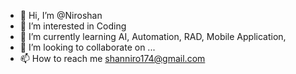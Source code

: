- 👋 Hi, I’m @Niroshan
- 👀 I’m interested in Coding
- 🌱 I’m currently learning AI, Automation, RAD, Mobile Application, 
- 💞️ I’m looking to collaborate on ...
- 📫 How to reach me shanniro174@gmail.com 

<!---
Niroshan-niron/Niroshan-niron is a ✨ special ✨ repository because its `README.md` (this file) appears on your GitHub profile.
You can click the Preview link to take a look at your changes.
--->
